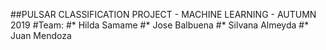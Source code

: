 ##PULSAR CLASSIFICATION PROJECT - MACHINE LEARNING - AUTUMN 2019
#Team:
#* Hilda Samame
#* Jose Balbuena
#* Silvana Almeyda
#* Juan Mendoza
